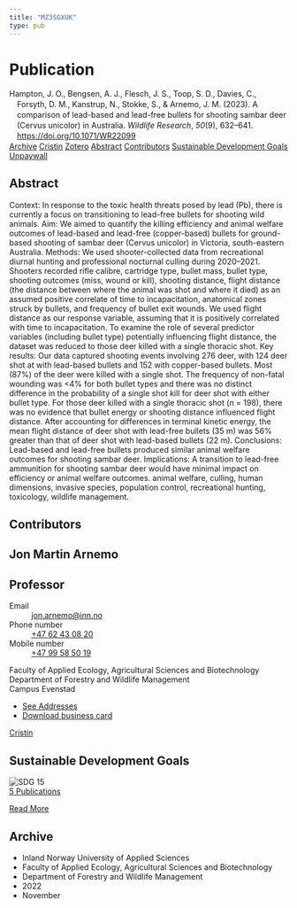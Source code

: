 ```yaml
---
title: "MZ3SGXUK"
type: pub
---
```

<h1>Publication</h1>
<article id="csl-bib-container-MZ3SGXUK" class="csl-bib-container">
  <div class="csl-bib-body" style="line-height: 1.35; padding-left: 1em; text-indent:-1em;">
  <div class="csl-entry">Hampton, J. O., Bengsen, A. J., Flesch, J. S., Toop, S. D., Davies, C., Forsyth, D. M., Kanstrup, N., Stokke, S., &amp; Arnemo, J. M. (2023). A comparison of lead-based and lead-free bullets for shooting sambar deer (Cervus unicolor) in Australia. <i>Wildlife Research</i>, <i>50</i>(9), 632&#x2013;641. <a href="https://doi.org/10.1071/WR22099">https://doi.org/10.1071/WR22099</a></div>
</div>
  <div class="csl-bib-buttons">
    <a href="#taxonomy-article-MZ3SGXUK" class="csl-bib-button">Archive</a>
    <a href="https://app.cristin.no/results/show.jsf?id=2069137" alt="Cristin URL" class="csl-bib-button">Cristin</a>
    <a href="http://zotero.org/groups/5402882/items/MZ3SGXUK" alt="Zotero URL" class="csl-bib-button">Zotero</a>
    <a href="#abstract-article-MZ3SGXUK" class="csl-bib-button">Abstract</a>
    <a href="#contributors-article-MZ3SGXUK" class="csl-bib-button">Contributors</a>
    <a href="#sdg-article-MZ3SGXUK" class="csl-bib-button">Sustainable Development Goals</a>
    <a href="https://www.publish.csiro.au/wr/pdf/WR22099" class="csl-bib-button">Unpaywall</a>
  </div>
  <div id="csl-bib-meta-container-MZ3SGXUK"></div>
</article>
<div id="csl-bib-meta-MZ3SGXUK" class="csl-bib-meta">
  <article id="abstract-article-MZ3SGXUK" class="abstract-article">
    <h1>Abstract</h1>
    Context: In response to the toxic health threats posed by lead (Pb), there is currently a focus on transitioning to lead-free bullets for shooting wild animals. Aim: We aimed to quantify the killing efficiency and animal welfare outcomes of lead-based and lead-free (copper-based) bullets for ground-based shooting of sambar deer (Cervus unicolor) in Victoria, south-eastern Australia. Methods: We used shooter-collected data from recreational diurnal hunting and professional nocturnal culling during 2020–2021. Shooters recorded rifle calibre, cartridge type, bullet mass, bullet type, shooting outcomes (miss, wound or kill), shooting distance, flight distance (the distance between where the animal was shot and where it died) as an assumed positive correlate of time to incapacitation, anatomical zones struck by bullets, and frequency of bullet exit wounds. We used flight distance as our response variable, assuming that it is positively correlated with time to incapacitation. To examine the role of several predictor variables (including bullet type) potentially influencing flight distance, the dataset was reduced to those deer killed with a single thoracic shot. Key results: Our data captured shooting events involving 276 deer, with 124 deer shot at with lead-based bullets and 152 with copper-based bullets. Most (87%) of the deer were killed with a single shot. The frequency of non-fatal wounding was &lt;4% for both bullet types and there was no distinct difference in the probability of a single shot kill for deer shot with either bullet type. For those deer killed with a single thoracic shot (n = 198), there was no evidence that bullet energy or shooting distance influenced flight distance. After accounting for differences in terminal kinetic energy, the mean flight distance of deer shot with lead-free bullets (35 m) was 56% greater than that of deer shot with lead-based bullets (22 m). Conclusions: Lead-based and lead-free bullets produced similar animal welfare outcomes for shooting sambar deer. Implications: A transition to lead-free ammunition for shooting sambar deer would have minimal impact on efficiency or animal welfare outcomes. animal welfare, culling, human dimensions, invasive species, population control, recreational hunting, toxicology, wildlife management.
  </article>
  <article id="contributors-article-MZ3SGXUK" class="contributors-article">
    <h1>Contributors</h1>
    <div class="personas"> <div class="vrtx-hinn-person-card"> <div class="photo"> <i class="lar la-user-circle missing-person"></i> </div> <div class="info"> <hgroup><h1>Jon Martin Arnemo</h1> <h2>Professor</h2> </hgroup><dl> <dt>Email</dt> <dd> <a href="mailto:jon.arnemo@inn.no">jon.arnemo@inn.no</a> </dd> <dt>Phone number</dt> <dd><a href="tel:+4762430820"> +47 62 43 08 20 </a></dd> <dt>Mobile number</dt> <dd><a href="tel:+4799585019"> +47 99 58 50 19 </a></dd> </dl> <p> Faculty of Applied Ecology, Agricultural Sciences and Biotechnology<br> Department of Forestry and Wildlife Management<br> Campus Evenstad </p> <ul class="vrtx-hinn-links"> <li><a href="https://www.inn.no/english/find-an-employee/jon-arnemo.html#vrtx-hinn-addresses">See Addresses</a></li> <li><a href="https://www.inn.no/english/find-an-employee/jon-arnemo.html?vrtx=vcf">Download business card</a></li> </ul> </div> </div> <a href="https://app.cristin.no/persons/show.jsf?id=328246" alt="Cristin URL" class="personas-cristin">Cristin</a> </div>
  </article>
  <article id="sdg-article-MZ3SGXUK" class="sdg-article">
    <h1>Sustainable Development Goals</h1>
    <div class="sdg-container"><div id="sdg15" class="sdg"> <img src="{{< params subfolder >}}images/sdg/sdg15_en.png" class="image" alt="SDG 15"> <div class="sdg-overlay"> <a href="{{< params subfolder >}}en/archive/?sdg=15#archive" class="sdg-publication-count"><span>5</span> Publications</a> <p><a href="https://sdgs.un.org/goals/goal15" class="sdg-read-more">Read More</a></p> </div> </div></div>
  </article>
  <article id="taxonomy-article-MZ3SGXUK" class="taxonomy-article">
    <h1>Archive</h1>
    <ul>
      <li>Inland Norway University of Applied Sciences</li>
      <li>Faculty of Applied Ecology, Agricultural Sciences and Biotechnology</li>
      <li>Department of Forestry and Wildlife Management</li>
      <li>2022</li>
      <li>November</li>
    </ul>
  </article>
</div>
